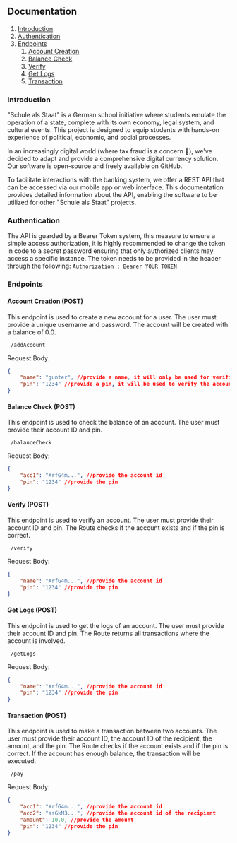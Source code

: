 ## Documentation


1. [Introduction](#introduction)
2. [Authentication](#authentication)
3. [Endpoints](#endpoints)
    1. [Account Creation](#account)
    2. [Balance Check](#balance)
    3. [Verify](#verify)
    4. [Get Logs](#Logs)
    5. [Transaction](#Logs)


### Introduction
"Schule als Staat" is a German school initiative where students emulate the operation of a state, complete with its own economy, legal system, and cultural events. This project is designed to equip students with hands-on experience of political, economic, and social processes. 

In an increasingly digital world (where tax fraud is a concern 🥲), we've decided to adapt and provide a comprehensive digital currency solution. Our software is open-source and freely available on GitHub. 

To facilitate interactions with the banking system, we offer a REST API that can be accessed via our mobile app or web interface. This documentation provides detailed information about the API, enabling the software to be utilized for other "Schule als Staat" projects.

### Authentication
The API is guarded by a Bearer Token system, this measure to ensure a simple access authorization, it is highly recommended to change the token in code to a secret password ensuring that only authorized clients may access a specific instance. The token needs to be provided in the header through the following:
``` Authorization : Bearer YOUR TOKEN ```

### Endpoints

#### Account Creation (POST) <a name="account"></a>
This endpoint is used to create a new account for a user. The user must provide a unique username and password. The account will be created with a balance of 0.0. 

``` /addAccount```

Request Body:

```json
{
    "name": "gunter", //provide a name, it will only be used for verification, the account will get a unique id
    "pin": "1234" //provide a pin, it will be used to verify the account
}
```

#### Balance Check (POST) <a name="balance"></a>
This endpoint is used to check the balance of an account. The user must provide their account ID and pin. 

``` /balanceCheck```

Request Body:

```json
{
    "acc1": "XrfG4m...", //provide the account id
    "pin": "1234" //provide the pin
}
```

#### Verify (POST) <a name="verify"></a>
This endpoint is used to verify an account. The user must provide their account ID and pin. The Route checks if the account exists and if the pin is correct.

``` /verify```

Request Body:

```json
{
    "name": "XrfG4m...", //provide the account id
    "pin": "1234" //provide the pin
}
```

#### Get Logs (POST) <a name="logs"></a>
This endpoint is used to get the logs of an account. The user must provide their account ID and pin. The Route returns all transactions where the account is involved.

``` /getLogs```

Request Body:

```json
{
    "name": "XrfG4m...", //provide the account id
    "pin": "1234" //provide the pin
}
```

#### Transaction (POST) <a name="transaction"></a>
This endpoint is used to make a transaction between two accounts. The user must provide their account ID, the account ID of the recipient, the amount, and the pin. The Route checks if the account exists and if the pin is correct. If the account has enough balance, the transaction will be executed.

``` /pay```

Request Body:

```json
{
    "acc1": "XrfG4m...", //provide the account id
    "acc2": "asGkM3...", //provide the account id of the recipient
    "amount": 10.0, //provide the amount
    "pin": "1234" //provide the pin
}
```
